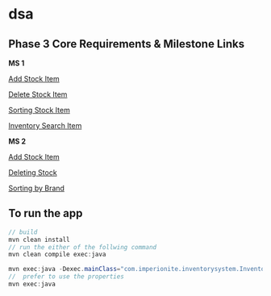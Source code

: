 # dsa

## Phase 3 Core Requirements & Milestone Links

**MS 1**

[Add Stock Item](https://github.com/imperionite/dsa/blob/p1/add-new-stock/src/main/java/com/imperionite/inventorysystem/InventorySystem.java)

[Delete Stock Item](https://github.com/imperionite/dsa/blob/p1/deleting-stock-item/src/main/java/com/imperionite/inventorysystem/InventorySystem.java)

[Sorting Stock Item](https://github.com/imperionite/dsa/blob/p1/sorting-stock/src/main/java/com/imperionite/inventorysystem/InventorySystem.java)

[Inventory Search Item](https://github.com/imperionite/dsa/blob/p1/inventory-search/src/main/java/com/imperionite/inventorysystem/InventorySystem.java)


**MS 2**

[Add Stock Item](https://github.com/imperionite/dsa/tree/p2/add-new-stockV2/src/main/java/com/imperionite/inventorysystem)

[Deleting Stock](https://github.com/imperionite/dsa/tree/p2/delete-stock/src/main/java/com/imperionite/inventorysystem)

[Sorting by Brand](https://github.com/imperionite/dsa/blob/p2/sorting-stock/src/main/java/com/imperionite/inventorysystem)


## To run the app

```java
// build
mvn clean install
// run the either of the follwing command
mvn clean compile exec:java

mvn exec:java -Dexec.mainClass="com.imperionite.inventorysystem.InventorySystem"
//  prefer to use the properties
mvn exec:java

```
